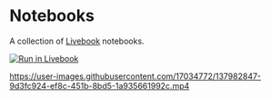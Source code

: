 # Notebooks

A collection of [Livebook](https://github.com/elixir-nx/livebook) notebooks.

[![Run in Livebook](https://livebook.dev/badge/v1/blue.svg)](https://livebook.dev/run?url=https%3A%2F%2Fgithub.com%2Fjonatanklosko%2Fnotebooks%2Fblob%2Fmain%2Findex.livemd)

https://user-images.githubusercontent.com/17034772/137982847-9d3fc924-ef8c-451b-8bd5-1a935661992c.mp4
